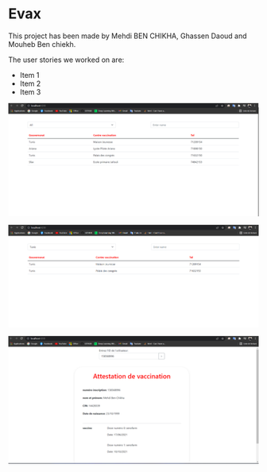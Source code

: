 # Evax

This project has been made by Mehdi BEN CHIKHA, Ghassen Daoud and Mouheb Ben chiekh.

The user stories we worked on are: 
* Item 1
* Item 2
* Item 3


![alt text](https://github.com/MehdiBC/MV--Architectures-EVAX/blob/main/captures/centre_vacc_no_filter.png)

![alt text](https://github.com/MehdiBC/MV--Architectures-EVAX/blob/main/captures/centre_vacc_gov.png)

![alt text](https://github.com/MehdiBC/MV--Architectures-EVAX/blob/main/captures/user_page.png)

